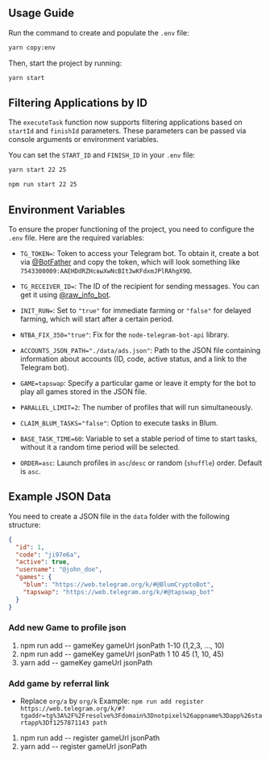 ## Usage Guide

Run the command to create and populate the `.env` file:

```bash
yarn copy:env
```

Then, start the project by running:

```bash
yarn start
```

## Filtering Applications by ID

The `executeTask` function now supports filtering applications based on `startId` and `finishId` parameters. These parameters can be passed via console arguments or environment variables.

You can set the `START_ID` and `FINISH_ID` in your `.env` file:

```bash
yarn start 22 25
```

```bash
npm run start 22 25
```

## Environment Variables

To ensure the proper functioning of the project, you need to configure the `.env` file. Here are the required variables:

- `TG_TOKEN=`: Token to access your Telegram bot. To obtain it, create a bot via [@BotFather](https://t.me/BotFather) and copy the token, which will look something like `7543300009:AAEHDdRZHcвыXwNcBIt3wKFdxmJPlRAhgX9Q`.

- `TG_RECEIVER_ID=`: The ID of the recipient for sending messages. You can get it using [@raw_info_bot](https://t.me/raw_info_bot).

- `INIT_RUN=`: Set to `"true"` for immediate farming or `"false"` for delayed farming, which will start after a certain period.

- `NTBA_FIX_350="true"`: Fix for the `node-telegram-bot-api` library.

- `ACCOUNTS_JSON_PATH="./data/ads.json"`: Path to the JSON file containing information about accounts (ID, code, active status, and a link to the Telegram bot).

- `GAME=tapswap`: Specify a particular game or leave it empty for the bot to play all games stored in the JSON file.

- `PARALLEL_LIMIT=2`: The number of profiles that will run simultaneously.

- `CLAIM_BLUM_TASKS="false"`: Option to execute tasks in Blum.

- `BASE_TASK_TIME=60`: Variable to set a stable period of time to start tasks, without it a random time period will be selected.

- `ORDER=asc`: Launch profiles in `asc`/`desc` or random (`shuffle`) order. Default is `asc`.

## Example JSON Data

You need to create a JSON file in the `data` folder with the following structure:

```json
{
  "id": 1,
  "code": "ji97e6a",
  "active": true,
  "username": "@john_doe",
  "games": {
    "blum": "https://web.telegram.org/k/#@BlumCryptoBot",
    "tapswap": "https://web.telegram.org/k/#@tapswap_bot"
  }
}
```

### Add new Game to profile json

1. npm run add -- gameKey gameUrl jsonPath 1-10 (1,2,3, ..., 10)
2. npm run add -- gameKey gameUrl jsonPath 1 10 45 (1, 10, 45)
3. yarn add -- gameKey gameUrl jsonPath

### Add game by referral link

- Replace `org/a` by `org/k`
  Example: `npm run add register https://web.telegram.org/k/#?tgaddr=tg%3A%2F%2Fresolve%3Fdomain%3Dnotpixel%26appname%3Dapp%26startapp%3Df1257871143 path`

1. npm run add -- register gameUrl jsonPath
2. yarn add -- register gameUrl jsonPath
